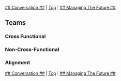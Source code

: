 [## Conversation ##](03.html) | [Top](index.html) | [## Managing The Future ##](05.html)

## Teams ##  

### Cross Functional ###  

### Non-Cross-Functional ###  

### Alignment ###



[## Conversation ##](03.html) | [Top](index.html) | [## Managing The Future ##](05.html)


<!--ignore-->


